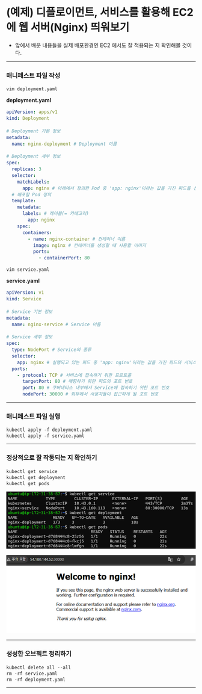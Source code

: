 # (예제) 디플로이먼트, 서비스를 활용해 EC2에 웹 서버(Nginx) 띄워보기
- 앞에서 배운 내용들을 실제 배포환경인 EC2 에서도 잘 적용되는 지 확인해볼 것이다.

---

### 매니페스트 파일 작성
```shell
vim deployment.yaml
```

**deployment.yaml**

```yaml
apiVersion: apps/v1
kind: Deployment

# Deployment 기본 정보
metadata:
  name: nginx-deployment # Deployment 이름

# Deployment 세부 정보
spec:
  replicas: 3
  selector:
    matchLabels:
      app: nginx # 아래에서 정의한 Pod 중 'app: nginx'이라는 값을 가진 파드를 선택
  # 배포할 Pod 정의
  template:
    metadata:
      labels: # 레이블(= 카테고리)
        app: nginx
    spec:
      containers:
        - name: nginx-container # 컨테이너 이름
          image: nginx # 컨테이너를 생성할 때 사용할 이미지
          ports:
            - containerPort: 80
```


```shell
vim service.yaml
```

**service.yaml**
```yaml
apiVersion: v1
kind: Service

# Service 기본 정보
metadata:
  name: nginx-service # Service 이름

# Service 세부 정보
spec:
  type: NodePort # Service의 종류
  selector:
    app: nginx # 실행되고 있는 파드 중 'app: nginx'이라는 값을 가진 파드와 서비스를 연결
  ports:
    - protocol: TCP # 서비스에 접속하기 위한 프로토콜
      targetPort: 80 # 매핑하기 위한 파드의 포트 번호
      port: 80 # 쿠버네티스 내부에서 Service에 접속하기 위한 포트 번호
      nodePort: 30000 # 외부에서 사용자들이 접근하게 될 포트 번호
```

---

### 매니페스트 파일 실행
```shell
kubectl apply -f deployment.yaml
kubectl apply -f service.yaml
```

---

### 정상적으로 잘 작동되는 지 확인하기
```shell
kubectl get service
kubectl get deployment
kubectl get pods
```
![example-ec2-nginx-1](imgs/example-ec2-nginx-1.png)

![example-ec2-nginx-2](imgs/example-ec2-nginx-2.png)


---

### 생성한 오브젝트 정리하기
```shell
kubectl delete all --all
rm -rf service.yaml
rm -rf deployment.yaml
```

---
